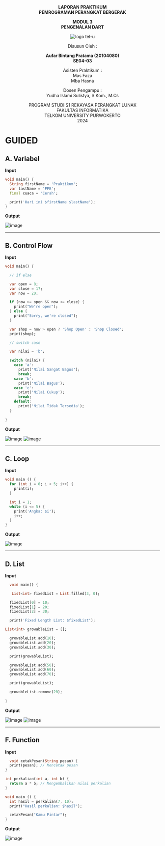 <div align="center">

**LAPORAN PRAKTIKUM**  
**PEMROGRAMAN PERANGKAT BERGERAK**

**MODUL 3**  
**PENGENALAN DART**

![logo tel-u](https://github.com/user-attachments/assets/3a44181d-9c92-47f6-8cf0-87755117fd99)

Disusun Oleh :

**Aufar Bintang Pratama (20104080)**  
**SE04-03**

Asisten Praktikum :  
Mas Faza  
Mba Hasna

Dosen Pengampu :  
Yudha Islami Sulistya, S.Kom., M.Cs

PROGRAM STUDI S1 REKAYASA PERANGKAT LUNAK  
FAKULTAS INFORMATIKA  
TELKOM UNIVERSITY PURWOKERTO  
2024

</div>

# GUIDED

## A. Variabel
**Input**
```dart
void main() {
  String firstName = 'Praktikum';
  var lastName = 'PPB';
  final cuaca = 'Cerah';

  print('Hari ini $firstName $lastName');
}
```

**Output**

![image](https://github.com/user-attachments/assets/64bb2a8e-a03b-49b2-b7bb-ba0ebf0153c8)


---

## B. Control Flow
**Input**
```dart
void main() {

  // if else

  var open = 8;
  var close = 17;
  var now = 20;

  if (now >= open && now <= close) {
    print("We're open");
  } else {
    print("Sorry, we're closed");
  }

  var shop = now > open ? 'Shop Open' : 'Shop Closed';
  print(shop);

  // switch case

  var nilai = 'b';

  switch (nilai) {
    case 'a':
      print('Nilai Sangat Bagus');
      break;
    case 'b':
      print('Nilai Bagus');
    case 'c':
      print('Nilai Cukup');
      break;
    default:
      print('Nilai Tidak Tersedia');
  }
  
}
```
**Output**

![image](https://github.com/user-attachments/assets/f3a71cce-da45-4909-8387-bdafb9f954e4)
![image](https://github.com/user-attachments/assets/f84787ce-b1b2-4694-987a-a7ff52d75eba)


---

## C. Loop
**Input**
```dart
void main () {
  for (int i = 0; i < 5; i++) {
    print(i);
  }

  int i = 1;
  while (i <= 5) {
    print('Angka: $i');
    i++;
  }
}
```

**Output**

![image](https://github.com/user-attachments/assets/c1e2a16f-fec0-4804-b1ae-5541fd7c39b6)


---

## D. List
**Input**
```dart
  void main() {

   List<int> fixedList = List.filled(3, 0);

  fixedList[0] = 10;
  fixedList[1] = 20;
  fixedList[2] = 30;

  print('Fixed Length List: $fixedList');

List<int> growableList = [];

  growableList.add(10);
  growableList.add(20);
  growableList.add(30);

  print(growableList);

  growableList.add(50);
  growableList.add(60);
  growableList.add(70);

  print(growableList);

  growableList.remove(20);
  
}
```

**Output**

![image](https://github.com/user-attachments/assets/35424e52-6b73-4881-8d33-2a3b19f0a021)
![image](https://github.com/user-attachments/assets/1c7803e3-9a2f-44c3-bd93-50bc3cd91856)

---

## F. Function
**Input**
```dart
  void cetakPesan(String pesan) {
  print(pesan); // Mencetak pesan
}

int perkalian(int a, int b) {
  return a * b; // Mengembalikan nilai perkalian
}

void main () {
  int hasil = perkalian(7, 10);
  print("Hasil perkalian: $hasil");

  cetakPesan("Kamu Pintar");
}
```

**Output**

![image](https://github.com/user-attachments/assets/858dda5c-7b99-4cea-bdf3-582e48a77c73)

